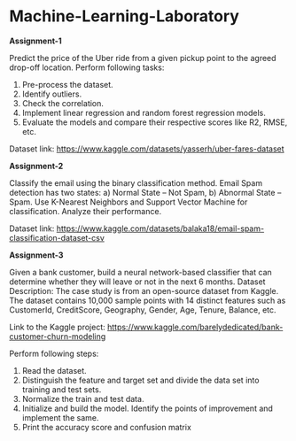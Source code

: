 # Machine-Learning-Laboratory

**Assignment-1**

Predict the price of the Uber ride from a given pickup point to the agreed drop-off location. Perform following tasks:
1. Pre-process the dataset.
2. Identify outliers.
3. Check the correlation.
4. Implement linear regression and random forest regression models.
5. Evaluate the models and compare their respective scores like R2, RMSE, etc.

Dataset link: https://www.kaggle.com/datasets/yasserh/uber-fares-dataset

**Assignment-2**

Classify the email using the binary classification method. Email Spam detection has two states: a) Normal State – Not Spam, b) Abnormal State – Spam. 
Use K-Nearest Neighbors and Support Vector Machine for classification. Analyze their performance.

Dataset link: https://www.kaggle.com/datasets/balaka18/email-spam-classification-dataset-csv

**Assignment-3**

Given a bank customer, build a neural network-based classifier that can determine whether they will leave or not in the next 6 months.
Dataset Description: The case study is from an open-source dataset from Kaggle. The dataset contains 10,000 sample points with 14 distinct features such as CustomerId, CreditScore, Geography, Gender, Age, Tenure, Balance, etc. 

Link to the Kaggle project: https://www.kaggle.com/barelydedicated/bank-customer-churn-modeling

Perform following steps: 
1. Read the dataset.
2. Distinguish the feature and target set and divide the data set into training and test sets.
3. Normalize the train and test data.
4. Initialize and build the model. Identify the points of improvement and implement the same.
5. Print the accuracy score and confusion matrix
